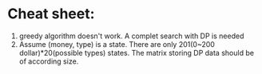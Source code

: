 # Cheat sheet:
1. greedy algorithm doesn't work. A complet search with DP is needed 
2. Assume (money, type) is a state. There are only 201(0~200 dollar)*20(possible types) states. The matrix storing DP data should be of according size.
